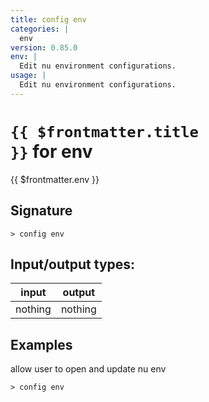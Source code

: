 ```yaml
---
title: config env
categories: |
  env
version: 0.85.0
env: |
  Edit nu environment configurations.
usage: |
  Edit nu environment configurations.
---
```

<!-- This file is automatically generated. Please edit the command in https://github.com/nushell/nushell instead. -->

# <code>{{ $frontmatter.title }}</code> for env

<div class='command-title'>{{ $frontmatter.env }}</div>

## Signature

```> config env ```


## Input/output types:

| input   | output  |
| ------- | ------- |
| nothing | nothing |

## Examples

allow user to open and update nu env
```shell
> config env

```
